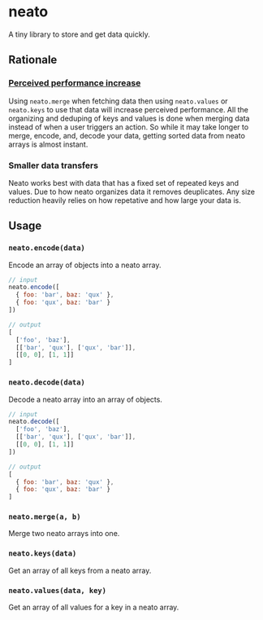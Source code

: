 # neato
A tiny library to store and get data quickly.

## Rationale

### [Perceived performance increase](https://en.wikipedia.org/wiki/Perceived_performance)

Using `neato.merge` when fetching data then using `neato.values` or `neato.keys` to use that data will increase perceived performance. All the organizing and deduping of keys and values is done when merging data instead of when a user triggers an action. So while it may take longer to merge, encode, and, decode your data, getting sorted data from neato arrays is almost instant.

### Smaller data transfers

Neato works best with data that has a fixed set of repeated keys and values. Due to how neato organizes data it removes deuplicates. Any size reduction heavily relies on how repetative and how large your data is.

## Usage

### `neato.encode(data)`

Encode an array of objects into a neato array.

```js
// input
neato.encode([
  { foo: 'bar', baz: 'qux' },
  { foo: 'qux', baz: 'bar' }
])

// output
[
  ['foo', 'baz'],
  [['bar', 'qux'], ['qux', 'bar']],
  [[0, 0], [1, 1]]
]
```

### `neato.decode(data)`

Decode a neato array into an array of objects.

```js
// input
neato.decode([
  ['foo', 'baz'],
  [['bar', 'qux'], ['qux', 'bar']],
  [[0, 0], [1, 1]]
])

// output
[
  { foo: 'bar', baz: 'qux' },
  { foo: 'qux', baz: 'bar' }
]
```

### `neato.merge(a, b)`

Merge two neato arrays into one.

### `neato.keys(data)`

Get an array of all keys from a neato array.

### `neato.values(data, key)`

Get an array of all values for a key in a neato array.
